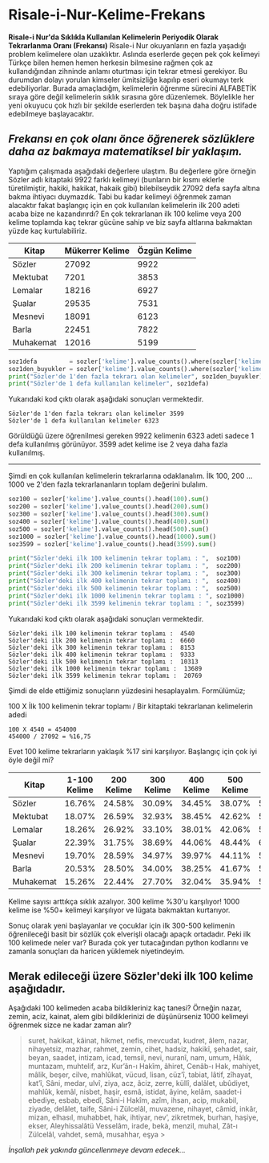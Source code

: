 # Risale-i-Nur-Kelime-Frekans
**Risale-i Nur'da Sıklıkla Kullanılan Kelimelerin Periyodik Olarak Tekrarlanma Oranı (Frekansı)**
Risale-i Nur okuyanların en fazla yaşadığı problem kelimelere olan uzaklıktır.
Aslında eserlerde geçen pek çok kelimeyi Türkçe bilen hemen hemen herkesin bilmesine rağmen çok az kullandığından zihninde anlamı oturtması için tekrar etmesi gerekiyor. Bu durumdan dolayı yorulan kimseler ümitsizliğe kapılıp eseri okumayı terk edebiliyorlar.
Burada amaçladığm, kelimelerin öğrenme sürecini ALFABETİK sıraya göre değil kelimelerin sıklık sırasına göre düzenlemek.
Böylelikle her yeni okuyucu çok hızlı bir şekilde eserlerden tek başına daha doğru istifade edebilmeye başlayacaktır.
## *Frekansı en çok olanı önce öğrenerek sözlüklere daha az bakmaya matematiksel bir yaklaşım.*

Yaptığım çalışmada aşağıdaki değerlere ulaştım. Bu değerlere göre örneğin Sözler adlı kitaptaki 9922 farklı kelimeyi (bunların bir kısmı eklerle türetilmiştir, hakiki, hakikat, hakaik gibi) bilebilseydik 27092 defa sayfa altına bakma ihtiyacı duymazdık. Tabi bu kadar kelimeyi öğrenmek zaman alacaktır fakat başlangıç için en çok kullanılan kelimelerin ilk 200 adeti acaba bize ne kazandırırdı? En çok tekrarlanan ilk 100 kelime veya 200 kelime toplamda kaç tekrar gücüne sahip ve biz sayfa altlarına bakmaktan yüzde kaç kurtulabiliriz.

| Kitap     | Mükerrer Kelime | Özgün Kelime |
| --------- | --------------- | ------------ |
| Sözler    | 27092           | 9922         |
| Mektubat  | 7201            | 3853         |
| Lemalar   | 18216           | 6927         |
| Şualar    | 29535           | 7531         |
| Mesnevi   | 18091           | 6123         |
| Barla     | 22451           | 7822         |
| Muhakemat | 12016           | 5199         |


```python
soz1defa         = sozler['kelime'].value_counts().where(sozler['kelime'].value_counts() == 1).dropna().size
soz1den_buyukler = sozler['kelime'].value_counts().where(sozler['kelime'].value_counts() > 1).dropna().size
print("Sözler'de 1'den fazla tekrarı olan kelimeler", soz1den_buyukler)
print("Sözler'de 1 defa kullanılan kelimeler", soz1defa)
```

Yukarıdaki kod çıktı olarak aşağıdaki sonuçları vermektedir.
```
Sözler'de 1'den fazla tekrarı olan kelimeler 3599
Sözler'de 1 defa kullanılan kelimeler 6323
```

Görüldüğü üzere öğrenilmesi gereken 9922 kelimenin 6323 adeti sadece 1 defa kullanılmış görünüyor.
3599 adet kelime ise 2 veya daha fazla kullanılmış.

--------

Şimdi en çok kullanılan kelimelerin tekrarlarına odaklanalım.
İlk 100, 200 ... 1000 ve 2'den fazla tekrarlananların toplam değerini bulalım.
```python
soz100 = sozler['kelime'].value_counts().head(100).sum()
soz200 = sozler['kelime'].value_counts().head(200).sum()
soz300 = sozler['kelime'].value_counts().head(300).sum()
soz400 = sozler['kelime'].value_counts().head(400).sum()
soz500 = sozler['kelime'].value_counts().head(500).sum()
soz1000 = sozler['kelime'].value_counts().head(1000).sum()
soz3599 = sozler['kelime'].value_counts().head(3599).sum()

print("Sözler'deki ilk 100 kelimenin tekrar toplamı : ",  soz100)
print("Sözler'deki ilk 200 kelimenin tekrar toplamı : ",  soz200)
print("Sözler'deki ilk 300 kelimenin tekrar toplamı : ",  soz300)
print("Sözler'deki ilk 400 kelimenin tekrar toplamı : ",  soz400)
print("Sözler'deki ilk 500 kelimenin tekrar toplamı : ",  soz500)
print("Sözler'deki ilk 1000 kelimenin tekrar toplamı : ", soz1000)
print("Sözler'deki ilk 3599 kelimenin tekrar toplamı : ", soz3599)
```
Yukarıdaki kod çıktı olarak aşağıdaki sonuçları vermektedir.
```
Sözler'deki ilk 100 kelimenin tekrar toplamı :  4540
Sözler'deki ilk 200 kelimenin tekrar toplamı :  6660
Sözler'deki ilk 300 kelimenin tekrar toplamı :  8153
Sözler'deki ilk 400 kelimenin tekrar toplamı :  9333
Sözler'deki ilk 500 kelimenin tekrar toplamı :  10313
Sözler'deki ilk 1000 kelimenin tekrar toplamı :  13689
Sözler'deki ilk 3599 kelimenin tekrar toplamı :  20769
```

Şimdi de elde ettiğimiz sonuçların yüzdesini hesaplayalım. Formülümüz;

100 X İlk 100 kelimenin tekrar toplamı / Bir kitaptaki tekrarlanan kelimelerin adedi

```
100 X 4540 = 454000
454000 / 27092 = %16,75
```

Evet 100 kelime tekrarların yaklaşık %17 sini karşılıyor. Başlangıç için çok iyi öyle değil mi?

| Kitap     | 1-100 Kelime | 200 Kelime | 300 Kelime | 400 Kelime | 500 Kelime | 1000 Kelime |
| --------- | ------------ | ---------- | ---------- | ---------- | ---------- | ----------- |
| Sözler    | 16.76%       | 24.58%     | 30.09%     | 34.45%     | 38.07%     | 50.53%      |
| Mektubat  | 18.07%       | 26.59%     | 32.93%     | 38.45%     | 42.62%     | 58.24%      |
| Lemalar   | 18.26%       | 26.92%     | 33.10%     | 38.01%     | 42.06%     | 55.58%      |
| Şualar    | 22.39%       | 31.75%     | 38.69%     | 44.06%     | 48.44%     | 62.46%      |
| Mesnevi   | 19.70%       | 28.59%     | 34.97%     | 39.97%     | 44.11%     | 58.65%      |
| Barla     | 20.53%       | 28.50%     | 34.00%     | 38.25%     | 41.67%     | 53.56%      |
| Muhakemat | 15.26%       | 22.44%     | 27.70%     | 32.04%     | 35.94%     | 50.02%      |

Kelime sayısı arttıkça sıklık azalıyor.
300 kelime %30'u karşılıyor!
1000 kelime ise %50+ kelimeyi karşılıyor ve lügata bakmaktan kurtarıyor.

Sonuç olarak yeni başlayanlar ve çocuklar için ilk 300-500 kelimenin öğrenileceği basit bir sözlük çok elverişli olacağı apaçık ortadadır.
Peki ilk 100 kelimede neler var?
Burada çok yer tutacağından python kodlarını ve zamanla sonuçları da haricen yüklemek niyetindeyim.

## Merak edileceği üzere Sözler'deki ilk 100 kelime aşağıdadır.

Aşağıdaki 100 kelimeden acaba bildikleriniz kaç tanesi?
Örneğin nazar, zemin, aciz, kainat, alem gibi bildiklerinizi de düşünürseniz 1000 kelimeyi öğrenmek sizce ne kadar zaman alır?

> suret, hakikat, kâinat, hikmet, nefis, mevcudat, kudret, âlem, nazar, nihayetsiz, mazhar, rahmet, zemin, cihet, hadsiz, hakikî, şehadet, sair, beyan, saadet, intizam, icad, temsil, nevi, nuranî, nam, umum, Hâlık, muntazam, muhtelif, arz, Kur’ân-ı Hakîm, âhiret, Cenâb-ı Hak, mahiyet, mâlik, beşer, cilve, mahlûkat, vücud, lisan, cüz’î, tabiat, lâtif, zîhayat, kat’î, Sâni, medar, ulvî, ziya, acz, âciz, zerre, küllî, dalâlet, ubûdiyet, mahlûk, kemâl, nisbet, haşir, esmâ, istidat, âyine, kelâm, saadet-i ebediye, esbab, ebedî, Sâni-i Hakîm, azîm, ihsan, acip, mukabil, ziyade, delâlet, taife, Sâni-i Zülcelâl, muvazene, nihayet, câmid, inkâr, mizan, elhasıl, muhabbet, hak, ihtiyar, nev’, zikretmek, burhan, haşiye, ekser, Aleyhissalâtü Vesselâm, irade, bekà, menzil, muhal, Zât-ı Zülcelâl, vahdet, semâ, musahhar, eşya  >

*İnşallah pek yakında güncellenmeye devam edecek...*
